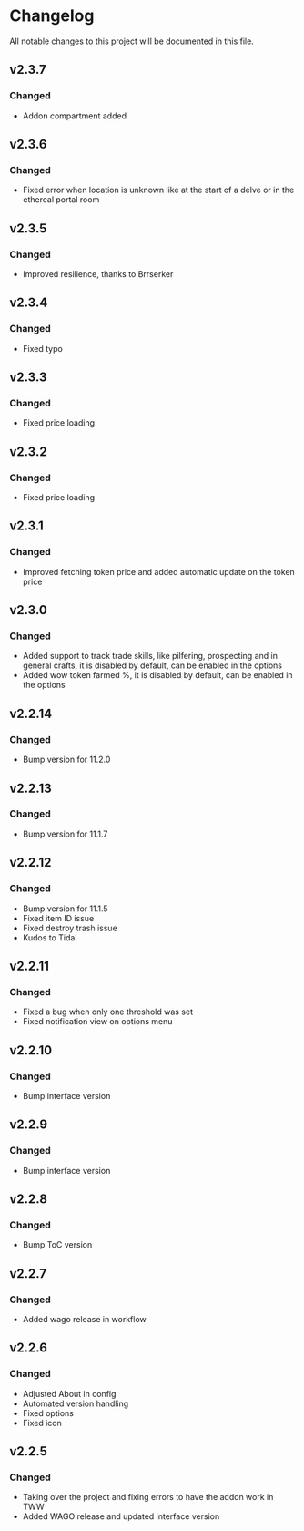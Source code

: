 # Changelog
All notable changes to this project will be documented in this file.

## v2.3.7
### Changed
 - Addon compartment added

## v2.3.6
### Changed
- Fixed error when location is unknown like at the start of a delve or in the ethereal portal room

## v2.3.5
### Changed
- Improved resilience, thanks to Brrserker

## v2.3.4
### Changed
- Fixed typo

## v2.3.3
### Changed
- Fixed price loading

## v2.3.2
### Changed
- Fixed price loading

## v2.3.1
### Changed
- Improved fetching token price and added automatic update on the token price

## v2.3.0
### Changed
- Added support to track trade skills, like pilfering, prospecting and in general crafts, it is disabled by default, can be enabled in the options
- Added wow token farmed %, it is disabled by default, can be enabled in the options

## v2.2.14
### Changed
- Bump version for 11.2.0

## v2.2.13
### Changed
- Bump version for 11.1.7

## v2.2.12
### Changed
- Bump version for 11.1.5
- Fixed item ID issue
- Fixed destroy trash issue
- Kudos to Tidal

## v2.2.11
### Changed
- Fixed a bug when only one threshold was set
- Fixed notification view on options menu

## v2.2.10
### Changed
- Bump interface version

## v2.2.9
### Changed
- Bump interface version

## v2.2.8
### Changed
- Bump ToC version

## v2.2.7
### Changed
- Added wago release in workflow

## v2.2.6
### Changed
 - Adjusted About in config
 - Automated version handling
 - Fixed options
 - Fixed icon

## v2.2.5
### Changed
 - Taking over the project and fixing errors to have the addon work in TWW
 - Added WAGO release and updated interface version